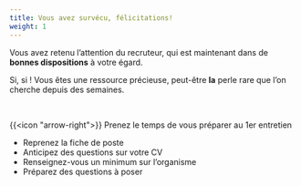 ```yaml
---
title: Vous avez survécu, félicitations!
weight: 1
---
```

Vous avez retenu l’attention du recruteur, qui est maintenant dans de
**bonnes dispositions** à votre égard.

Si, si ! Vous êtes une ressource précieuse, peut-être
<span class="small-caps">**la**</span> perle rare que l’on cherche depuis des semaines.

&nbsp;

{{<icon "arrow-right">}} Prenez le temps de vous préparer au 1er entretien

- Reprenez la fiche de poste
- Anticipez des questions sur votre CV
- Renseignez-vous un minimum sur l’organisme
- Préparez des questions à poser
